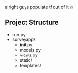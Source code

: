 alright guys populate tf out of it :fire:

## Project Structure

 - run.py  
 - surveyapp/ 
    - __init__.py
    - models.py
    - views.py
    - static/
    - templates/
